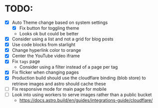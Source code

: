 # TODO:

- [x] Auto Theme change based on system settings
  - [x] Fix button for toggling theme
  - Looks ok but could be better
- [x] Consider using a list and not a grid for blog posts
- [x] Use code blocks from starlight
- [x] Change hyperlink color to orange
- [x] Center the YouTube video iframe
- [x] Fix `tags` page
  - Consider using a filter instead of a page per tag
- [x] Fix flicker when changing pages
- [x] Production build should use the cloudflare binding (blob store) to retrieve images and astro should cache these
- [ ] Fix responsive mode for main page for mobile
- [ ] Look into using workers to serve images rather than a public bucket
  - https://docs.astro.build/en/guides/integrations-guide/cloudflare/
